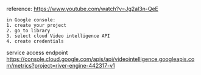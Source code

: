 reference:
    https://www.youtube.com/watch?v=Jg2al3n-QeE

    in Google console:
    1. create your project
    2. go to library
    3. select cloud Video intelligence API
    4. create credentials

service access endpoint
https://console.cloud.google.com/apis/api/videointelligence.googleapis.com/metrics?project=river-engine-442317-v1

